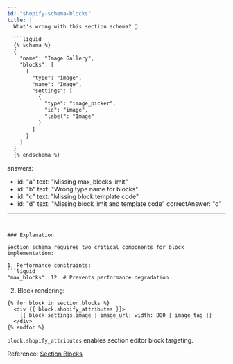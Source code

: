 ```yaml
---
id: "shopify-schema-blocks"
title: |
  What's wrong with this section schema? 🤔

  ```liquid
  {% schema %}
  {
    "name": "Image Gallery",
    "blocks": [
      {
        "type": "image",
        "name": "Image",
        "settings": [
          {
            "type": "image_picker",
            "id": "image",
            "label": "Image"
          }
        ]
      }
    ]
  }
  {% endschema %}
  ```
answers:
  - id: "a"
    text: "Missing max_blocks limit"
  - id: "b"
    text: "Wrong type name for blocks"
  - id: "c"
    text: "Missing block template code"
  - id: "d"
    text: "Missing block limit and template code"
correctAnswer: "d"
---
```


### Explanation

Section schema requires two critical components for block implementation:

1. Performance constraints:
```liquid
"max_blocks": 12  # Prevents performance degradation
```

2. Block rendering:
```liquid
{% for block in section.blocks %}
  <div {{ block.shopify_attributes }}>
    {{ block.settings.image | image_url: width: 800 | image_tag }}
  </div>
{% endfor %}
```

`block.shopify_attributes` enables section editor block targeting.

Reference: [Section Blocks](https://shopify.dev/themes/architecture/sections/section-blocks) 